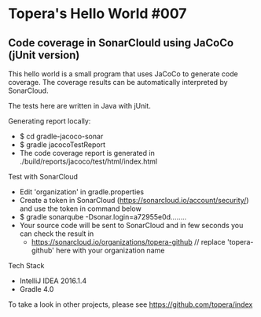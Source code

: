 # Topera's Hello World #007
## Code coverage in SonarClould using JaCoCo (jUnit version)
This hello world is a small program that uses JaCoCo to generate code coverage.
The coverage results can be automatically interpreted by SonarCloud.

The tests here are written in Java with jUnit.

Generating report locally:
* $ cd gradle-jacoco-sonar
* $ gradle jacocoTestReport
* The code coverage report is generated in ./build/reports/jacoco/test/html/index.html

Test with SonarCloud
* Edit 'organization' in gradle.properties
* Create a token in SonarCloud (https://sonarcloud.io/account/security/) and use the token in command below
* $ gradle sonarqube -Dsonar.login=a72955e0d........
* Your source code will be sent to SonarCloud and in few seconds you can check the result in
    * https://sonarcloud.io/organizations/topera-github // replace 'topera-github' here with your organization name

Tech Stack
* IntelliJ IDEA 2016.1.4
* Gradle 4.0

To take a look in other projects, please see https://github.com/topera/index
